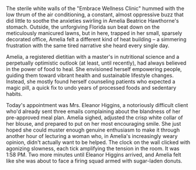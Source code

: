 The sterile white walls of the "Embrace Wellness Clinic" hummed with the low thrum of the air conditioning, a constant, almost oppressive buzz that did little to soothe the anxieties swirling in Amelia Beatrice Hawthorne's stomach. Outside, the unforgiving Florida sun beat down on the meticulously manicured lawns, but in here, trapped in her small, sparsely decorated office, Amelia felt a different kind of heat building – a simmering frustration with the same tired narrative she heard every single day.

Amelia, a registered dietitian with a master's in nutritional science and a perpetually optimistic outlook (at least, until recently), had always believed in the power of food to heal. She envisioned herself empowering people, guiding them toward vibrant health and sustainable lifestyle changes. Instead, she mostly found herself counseling patients who expected a magic pill, a quick fix to undo years of processed foods and sedentary habits.

Today's appointment was Mrs. Eleanor Higgins, a notoriously difficult client who'd already sent three emails complaining about the blandness of her pre-approved meal plan. Amelia sighed, adjusted the crisp white collar of her blouse, and prepared to put on her most encouraging smile. She just hoped she could muster enough genuine enthusiasm to make it through another hour of lecturing a woman who, in Amelia's increasingly weary opinion, didn't actually want to be helped. The clock on the wall clicked with agonizing slowness, each tick amplifying the tension in the room. It was 1:58 PM. Two more minutes until Eleanor Higgins arrived, and Amelia felt like she was about to face a firing squad armed with sugar-laden donuts.
